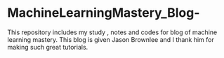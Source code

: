 # MachineLearningMastery_Blog-
This repository includes my study , notes and codes for blog of machine learning mastery. This blog is given Jason Brownlee and I thank him for making such great tutorials.
